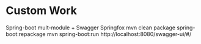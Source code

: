 # Custom Work
Spring-boot mult-module + Swagger Springfox
mvn clean package spring-boot:repackage
mvn spring-boot:run
http://localhost:8080/swagger-ui/#/